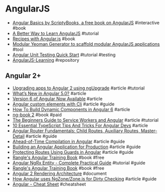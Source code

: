 # AngularJS

- [Angular Basics by ScriptyBooks, a free book on AngularJS](http://www.angularjsbook.com) #interactive #book
- [A Better Way to Learn AngularJS](https://thinkster.io/a-better-way-to-learn-angularjs) #tutorial
- [Recipes with Angular.js](http://fdietz.github.io/recipes-with-angular-js/index.html) #book
- [Modular Yeoman Generator to scaffold modular AngularJS applications](http://newaeonweb.com.br/generator-angm) #tool
- [Angular Unit Testing Quick Start](http://angulartestingquickstart.com) #tutorial #testing
- [AngularJS-Learning](https://github.com/jmcunningham/AngularJS-Learning) #repository

## Angular 2+

- [Upgrading apps to Angular 2 using ngUpgrade](http://blog.thoughtram.io/angular/2015/10/24/upgrading-apps-to-angular-2-using-ngupgrade.html) #article #tutorial
- [What’s New in Angular 5.0?](https://www.tatvasoft.com/blog/whats-new-in-angular-5-0) #article
- [Version 6 of Angular Now Available](https://blog.angular.io/version-6-of-angular-now-available-cc56b0efa7a4) #article
- [Angular custom elements with Cli](http://www.dzurico.com/angular-custom-elements-with-cli/) #article #guide
- [How To Build Dynamic Components in Angular 6](https://blog.bitsrc.io/how-to-build-dynamic-components-in-angular-6-41f50abddc64) #article
- [ng-book 2](https://www.ng-book.com/2) #book #paid
- [The Beginners Guide to Service Workers and Angular](https://blog.ng-book.com/service-workers-and-angular/) #article #tutorial
- [10 Essential TypeScript Tips And Tricks For Angular Devs](https://www.sitepoint.com/10-essential-typescript-tips-tricks-angular) #article
- [Angular Router Fundamentals: Child Routes, Auxiliary Routes, Master-Detail](https://blog.angular-university.io/angular2-router) #article #guide
- [Ahead-of-Time Compilation in Angular](https://blog.mgechev.com/2016/08/14/ahead-of-time-compilation-angular-offline-precompilation) #article #guide
- [Building an Angular Application for Production](https://blog.mgechev.com/2016/06/26/tree-shaking-angular2-production-build-rollup-javascript) #article #guide
- [Protecting Routes Using Guards in Angular](https://blog.thoughtram.io/angular/2016/07/18/guards-in-angular-2.html) #article #guide
- [Rangle's Angular Training Book](https://angular-2-training-book.rangle.io) #book #free
- [Angular NgRx Entity - Complete Practical Guide](https://blog.angular-university.io/ngrx-entity) #tutorial #guide
- [Rangle's Angular Training Book](https://www.gitbook.com/book/rangle-io/ngcourse2) #book #free
- [Angular 2 Rendering Architecture](https://docs.google.com/document/d/1M9FmT05Q6qpsjgvH1XvCm840yn2eWEg0PMskSQz7k4E) #document
- [How Angular uses NgZone/Zone.js for Dirty Checking](https://blog.bitsrc.io/how-angular-uses-ngzone-zone-js-for-dirty-checking-faa12f98cd49) #article #guide
- [Angular - Cheat Sheet](https://angular.io/guide/cheatsheet) #cheatsheet 
